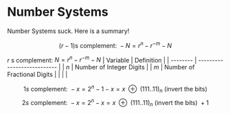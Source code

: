 # Number Systems

Number Systems suck. Here is a summary!

$$(r-1)\text{s complement: }-N = r^n - r^{-m} - N$$

$r$ s complement: $N = r^n - r^{-m} - N$
| Variable | Definition                  |
| -------- | --------------------------- |
| $n$      | Number of Integer Digits    |
| $m$      | Number of Fractional Digits |
|          |                             |

$$1s\text{ complement: }-x = 2^n -1 -x = x\text{ }\oplus\text{ }(111..11)_n \text{ (invert the bits)}$$
$$2s\text{ complement: }-x = 2^n - x = x\text{ }\oplus\text{ }(111..11)_n \text{ (invert the bits) } + 1$$
